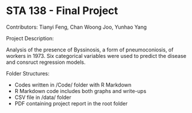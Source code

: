 # STA 138 - Final Project

Contributors: Tianyi Feng, Chan Woong Joo, Yunhao Yang

Project Description:

Analysis of the presence of Byssinosis, a form of pneumoconiosis, of workers in 1973. Six categorical variables were used to predict the disease and consruct regression models.

Folder Structures:

- Codes written in /Code/ folder with R Markdown
- R Markdown code includes both graphs and write-ups
- CSV file in /data/ folder 
- PDF containing project report in the root folder

